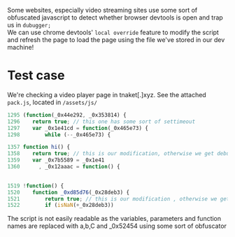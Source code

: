 Some websites, especially video streaming sites use some sort of obfuscated javascript to detect whether browser devtools is open and trap us in `dubugger;`\
We can use chrome devtools' `local override` feature to modify the script and refresh the page to load the page using the file we've stored in our dev machine!
# Test case
We're checking a video player page in tnaket[.]xyz. See the attached `pack.js`, located in `/assets/js/`
```js
1295 (function(_0x44e292, _0x353814) {
1296    return true; // this one has some sort of settimeout
1297    var _0x1e41cd = function(_0x465e73) {
1298        while (--_0x465e73) {

1357 function hi() {
1358    return true; // this is our modification, otherwise we get debugged
1359    var _0x7b5589 = _0x1e41
1360      , _0x12aaac = function() {
  

1519 !function() {
1520    function _0xd85d76(_0x28deb3) {
1521        return true; // this is our modification , otherwise we get debugged
1522        if (isNaN(+_0x28deb3))
```

The script is not easily readable as the variables, parameters and function names are replaced with a,b,C and _0x52454 using some sort of obfuscator
